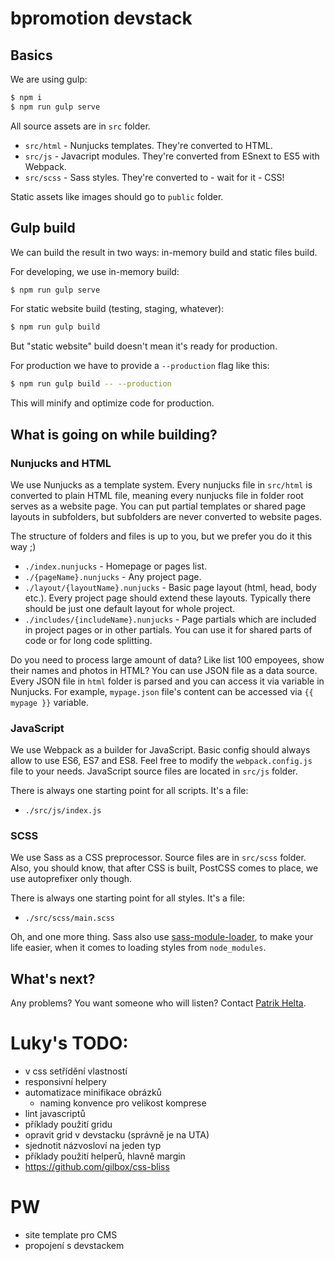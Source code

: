# bpromotion devstack

## Basics

We are using gulp:

```bash
$ npm i
$ npm run gulp serve
```

All source assets are in `src` folder.

* `src/html` - Nunjucks templates. They're converted to HTML.
* `src/js` - Javacript modules. They're converted from ESnext to ES5 with Webpack.
* `src/scss` - Sass styles. They're converted to - wait for it - CSS!

Static assets like images should go to `public` folder.

## Gulp build

We can build the result in two ways: in-memory build and static files build.

For developing, we use in-memory build:
```bash
$ npm run gulp serve
```

For static website build (testing, staging, whatever):
```bash
$ npm run gulp build
```

But "static website" build doesn't mean it's ready for production.

For production we have to provide a `--production` flag like this:
```bash
$ npm run gulp build -- --production
```

This will minify and optimize code for production.

## What is going on while building?

### Nunjucks and HTML

We use Nunjucks as a template system. Every nunjucks file in `src/html` is converted to plain HTML file, meaning every nunjucks file in folder root serves as a website page. You can put partial templates or shared page layouts in subfolders, but subfolders are never converted to website pages.

The structure of folders and files is up to you, but we prefer you do it this way ;)

* `./index.nunjucks` - Homepage or pages list.
* `./{pageName}.nunjucks` - Any project page.
* `./layout/{layoutName}.nunjucks` - Basic page layout (html, head, body etc.). Every project page should extend these layouts. Typically there should be just one default layout for whole project.
* `./includes/{includeName}.nunjucks` - Page partials which are included in project pages or in other partials. You can use it for shared parts of code or for long code splitting.

Do you need to process large amount of data? Like list 100 empoyees, show their names and photos in HTML? You can use JSON file as a data source. Every JSON file in `html` folder is parsed and you can access it via variable in Nunjucks. For example, `mypage.json` file's content can be accessed via `{{ mypage }}` variable.

### JavaScript

We use Webpack as a builder for JavaScript. Basic config should always allow to use ES6, ES7 and ES8. Feel free to modify the `webpack.config.js` file to your needs. JavaScript source files are located in `src/js` folder.

There is always one starting point for all scripts. It's a file:

* `./src/js/index.js`

### SCSS

We use Sass as a CSS preprocessor. Source files are in `src/scss` folder. Also, you should know, that after CSS is built, PostCSS comes to place, we use autoprefixer only though. 

There is always one starting point for all styles. It's a file:

* `./src/scss/main.scss`

Oh, and one more thing. Sass also use [sass-module-loader](https://www.npmjs.com/package/sass-module-importer), to make your life easier, when it comes to loading styles from `node_modules`.

## What's next?

Any problems? You want someone who will listen? Contact [Patrik Helta](mailto:patrik@bpromotion.cz).

# Luky's TODO:

- v css setřídění vlastností
- responsivní helpery
- automatizace minifikace obrázků
  - naming konvence pro velikost komprese
- lint javascriptů
- příklady použití gridu
- opravit grid v devstacku (správně je na UTA)
- sjednotit názvosloví na jeden typ
- příklady použití helperů, hlavně margin
- https://github.com/gilbox/css-bliss

# PW

- site template pro CMS
- propojení s devstackem
